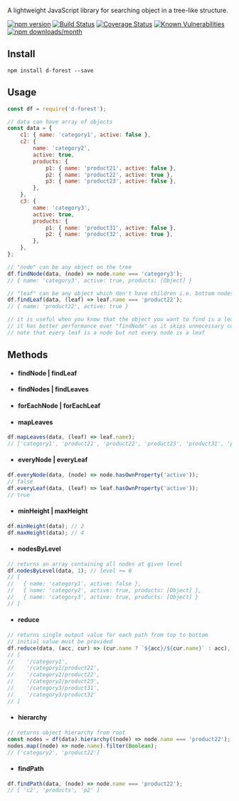 A lightweight JavaScript library for searching object in a tree-like structure.

[![npm version](https://img.shields.io/npm/v/d-forest)](https://www.npmjs.com/package/d-forest)
[![Build Status](https://travis-ci.com/akarande777/d-forest.svg?branch=master)](https://travis-ci.com/akarande777/d-forest)
[![Coverage Status](https://coveralls.io/repos/github/akarande777/d-forest/badge.svg?branch=master)](https://coveralls.io/github/akarande777/d-forest?branch=master)
[![Known Vulnerabilities](https://snyk.io/test/npm/d-forest/badge.svg)](https://snyk.io/test/npm/d-forest)
[![npm downloads/month](https://img.shields.io/npm/dm/d-forest)](https://www.npmjs.com/package/d-forest)

## Install

`npm install d-forest --save`

## Usage

```javascript
const df = require('d-forest');

// data can have array of objects
const data = {
    c1: { name: 'category1', active: false },
    c2: {
        name: 'category2',
        active: true,
        products: {
            p1: { name: 'product21', active: false },
            p2: { name: 'product22', active: true },
            p3: { name: 'product23', active: false },
        },
    },
    c3: {
        name: 'category3',
        active: true,
        products: {
            p1: { name: 'product31', active: false },
            p2: { name: 'product32', active: true },
        },
    },
};

// "node" can be any object on the tree
df.findNode(data, (node) => node.name === 'category3');
// { name: 'category3', active: true, products: [Object] }

// "leaf" can be any object which don't have children i.e. bottom nodes
df.findLeaf(data, (leaf) => leaf.name === 'product22');
// { name: 'product22', active: true }

// it is useful when you know that the object you want to find is a leaf
// it has better performance over "findNode" as it skips unnecessary comparisons
// note that every leaf is a node but not every node is a leaf
```

## Methods

-   #### findNode | findLeaf

-   #### findNodes | findLeaves

-   #### forEachNode | forEachLeaf

-   #### mapLeaves

```javascript
df.mapLeaves(data, (leaf) => leaf.name);
// ['category1', 'product21', 'product22', 'product23', 'product31', 'product32']
```

-   #### everyNode | everyLeaf

```javascript
df.everyNode(data, (node) => node.hasOwnProperty('active'));
// false
df.everyLeaf(data, (leaf) => leaf.hasOwnProperty('active'));
// true
```

-   #### minHeight | maxHeight

```javascript
df.minHeight(data); // 2
df.maxHeight(data); // 4
```

-   #### nodesByLevel

```javascript
// returns an array containing all nodes at given level
df.nodesByLevel(data, 1); // level >= 0
// [
//   { name: 'category1', active: false },
//   { name: 'category2', active: true, products: [Object] },
//   { name: 'category3', active: true, products: [Object] }
// ]
```

-   #### reduce

```javascript
// returns single output value for each path from top to bottom
// initial value must be provided
df.reduce(data, (acc, cur) => (cur.name ? `${acc}/${cur.name}` : acc), '');
// [
//    '/category1',
//    '/category2/product21',
//    '/category2/product22',
//    '/category2/product23',
//    '/category3/product31',
//    '/category3/product32'
// ]
```

-   #### hierarchy

```javascript
// returns object hierarchy from root
const nodes = df(data).hierarchy((node) => node.name === 'product22');
nodes.map((node) => node.name).filter(Boolean);
// ['category2', 'product22']
```

-   #### findPath

```javascript
df.findPath(data, (node) => node.name === 'product22');
// [ 'c2', 'products', 'p2' ]
```

